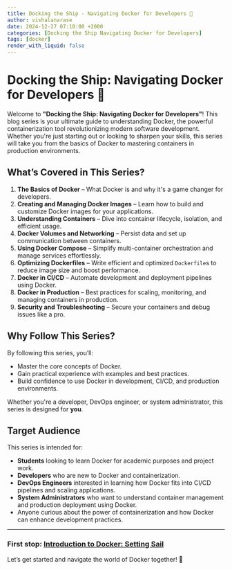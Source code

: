```yaml
---
title: Docking the Ship - Navigating Docker for Developers 🚢
author: vishalanarase
date: 2024-12-27 07:10:00 +2000
categories: [Docking the Ship Navigating Docker for Developers]
tags: [docker]
render_with_liquid: false
---
```


# Docking the Ship: Navigating Docker for Developers 🚢  

Welcome to **"Docking the Ship: Navigating Docker for Developers"**! This blog series is your ultimate guide to understanding Docker, the powerful containerization tool revolutionizing modern software development. Whether you're just starting out or looking to sharpen your skills, this series will take you from the basics of Docker to mastering containers in production environments.  

## What’s Covered in This Series?  

1. **The Basics of Docker** – What Docker is and why it's a game changer for developers.  
2. **Creating and Managing Docker Images** – Learn how to build and customize Docker images for your applications.  
3. **Understanding Containers** – Dive into container lifecycle, isolation, and efficient usage.  
4. **Docker Volumes and Networking** – Persist data and set up communication between containers.  
5. **Using Docker Compose** – Simplify multi-container orchestration and manage services effortlessly.  
6. **Optimizing Dockerfiles** – Write efficient and optimized `Dockerfile`s to reduce image size and boost performance.  
7. **Docker in CI/CD** – Automate development and deployment pipelines using Docker.  
8. **Docker in Production** – Best practices for scaling, monitoring, and managing containers in production.  
9. **Security and Troubleshooting** – Secure your containers and debug issues like a pro.  

## Why Follow This Series?  

By following this series, you’ll:  
- Master the core concepts of Docker.  
- Gain practical experience with examples and best practices.  
- Build confidence to use Docker in development, CI/CD, and production environments.  

Whether you're a developer, DevOps engineer, or system administrator, this series is designed for **you**.  

## Target Audience
This series is intended for:
- **Students** looking to learn Docker for academic purposes and project work.
- **Developers** who are new to Docker and containerization.
- **DevOps Engineers** interested in learning how Docker fits into CI/CD pipelines and scaling applications.
- **System Administrators** who want to understand container management and production deployment using Docker.
- Anyone curious about the power of containerization and how Docker can enhance development practices.

---

### **First stop:** [Introduction to Docker: Setting Sail](#)  

Let’s get started and navigate the world of Docker together! 🚀
